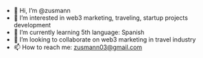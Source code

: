 - 👋 Hi, I’m @zusmann
- 👀 I’m interested in web3 marketing, traveling, startup projects development 
- 🌱 I’m currently learning 5th language: Spanish
- 💞️ I’m looking to collaborate on web3 marketing in travel industry 
- 📫 How to reach me: zusmann03@gmail.com 

<!---
zusmann/zusmann is a ✨ special ✨ repository because its `README.md` (this file) appears on your GitHub profile.
You can click the Preview link to take a look at your changes.
--->
